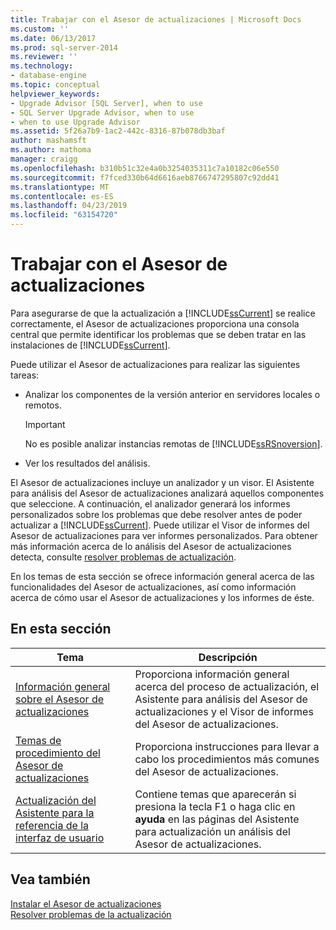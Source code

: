 ```yaml
---
title: Trabajar con el Asesor de actualizaciones | Microsoft Docs
ms.custom: ''
ms.date: 06/13/2017
ms.prod: sql-server-2014
ms.reviewer: ''
ms.technology:
- database-engine
ms.topic: conceptual
helpviewer_keywords:
- Upgrade Advisor [SQL Server], when to use
- SQL Server Upgrade Advisor, when to use
- when to use Upgrade Advisor
ms.assetid: 5f26a7b9-1ac2-442c-8316-87b078db3baf
author: mashamsft
ms.author: mathoma
manager: craigg
ms.openlocfilehash: b310b51c32e4a0b3254035311c7a10182c06e550
ms.sourcegitcommit: f7fced330b64d6616aeb8766747295807c92dd41
ms.translationtype: MT
ms.contentlocale: es-ES
ms.lasthandoff: 04/23/2019
ms.locfileid: "63154720"
---
```

# <a name="working-with-upgrade-advisor"></a>Trabajar con el Asesor de actualizaciones
  Para asegurarse de que la actualización a [!INCLUDE[ssCurrent](../../includes/sscurrent-md.md)] se realice correctamente, el Asesor de actualizaciones proporciona una consola central que permite identificar los problemas que se deben tratar en las instalaciones de [!INCLUDE[ssCurrent](../../includes/sscurrent-md.md)].  
  
 Puede utilizar el Asesor de actualizaciones para realizar las siguientes tareas:  
  
-   Analizar los componentes de la versión anterior en servidores locales o remotos.  
  
    > [!IMPORTANT]  
    >  No es posible analizar instancias remotas de [!INCLUDE[ssRSnoversion](../../includes/ssrsnoversion-md.md)].  
  
-   Ver los resultados del análisis.  
  
 El Asesor de actualizaciones incluye un analizador y un visor. El Asistente para análisis del Asesor de actualizaciones analizará aquellos componentes que seleccione. A continuación, el analizador generará los informes personalizados sobre los problemas que debe resolver antes de poder actualizar a [!INCLUDE[ssCurrent](../../includes/sscurrent-md.md)]. Puede utilizar el Visor de informes del Asesor de actualizaciones para ver informes personalizados. Para obtener más información acerca de lo análisis del Asesor de actualizaciones detecta, consulte [resolver problemas de actualización](../../../2014/sql-server/install/resolving-upgrade-issues.md).  
  
 En los temas de esta sección se ofrece información general acerca de las funcionalidades del Asesor de actualizaciones, así como información acerca de cómo usar el Asesor de actualizaciones y los informes de éste.  
  
## <a name="in-this-section"></a>En esta sección  
  
|Tema|Descripción|  
|-----------|-----------------|  
|[Información general sobre el Asesor de actualizaciones](../../../2014/sql-server/install/overview-of-upgrade-advisor.md)|Proporciona información general acerca del proceso de actualización, el Asistente para análisis del Asesor de actualizaciones y el Visor de informes del Asesor de actualizaciones.|  
|[Temas de procedimiento del Asesor de actualizaciones](../../../2014/sql-server/install/upgrade-advisor-how-to-topics.md)|Proporciona instrucciones para llevar a cabo los procedimientos más comunes del Asesor de actualizaciones.|  
|[Actualización del Asistente para la referencia de la interfaz de usuario](../../../2014/sql-server/install/upgrade-advisor-user-interface-reference.md)|Contiene temas que aparecerán si presiona la tecla F1 o haga clic en **ayuda** en las páginas del Asistente para actualización un análisis del Asesor de actualizaciones.|  
  
## <a name="see-also"></a>Vea también  
 [Instalar el Asesor de actualizaciones](../../../2014/sql-server/install/installing-upgrade-advisor.md)   
 [Resolver problemas de la actualización](../../../2014/sql-server/install/resolving-upgrade-issues.md)  
  
  
